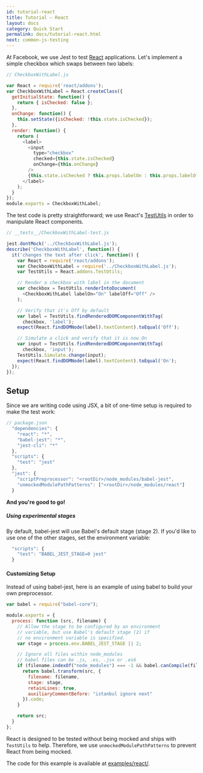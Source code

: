 ```yaml
---
id: tutorial-react
title: Tutorial – React
layout: docs
category: Quick Start
permalink: docs/tutorial-react.html
next: common-js-testing
---
```


At Facebook, we use Jest to test [React](http://facebook.github.io/react/) applications. Let's implement a simple checkbox which swaps between two labels:

```javascript
// CheckboxWithLabel.js

var React = require('react/addons');
var CheckboxWithLabel = React.createClass({
  getInitialState: function() {
    return { isChecked: false };
  },
  onChange: function() {
    this.setState({isChecked: !this.state.isChecked});
  },
  render: function() {
    return (
      <label>
        <input
          type="checkbox"
          checked={this.state.isChecked}
          onChange={this.onChange}
        />
        {this.state.isChecked ? this.props.labelOn : this.props.labelOff}
      </label>
    );
  }
});
module.exports = CheckboxWithLabel;
```

The test code is pretty straightforward; we use React's [TestUtils](http://facebook.github.io/react/docs/test-utils.html) in order to manipulate React components.

```javascript
// __tests__/CheckboxWithLabel-test.js

jest.dontMock('../CheckboxWithLabel.js');
describe('CheckboxWithLabel', function() {
  it('changes the text after click', function() {
    var React = require('react/addons');
    var CheckboxWithLabel = require('../CheckboxWithLabel.js');
    var TestUtils = React.addons.TestUtils;

    // Render a checkbox with label in the document
    var checkbox = TestUtils.renderIntoDocument(
      <CheckboxWithLabel labelOn="On" labelOff="Off" />
    );

    // Verify that it's Off by default
    var label = TestUtils.findRenderedDOMComponentWithTag(
      checkbox, 'label');
    expect(React.findDOMNode(label).textContent).toEqual('Off');

    // Simulate a click and verify that it is now On
    var input = TestUtils.findRenderedDOMComponentWithTag(
      checkbox, 'input');
    TestUtils.Simulate.change(input);
    expect(React.findDOMNode(label).textContent).toEqual('On');
  });
});
```

## Setup

Since we are writing code using JSX, a bit of one-time setup is required to make the test work:

```javascript
// package.json
  "dependencies": {
    "react": "*",
    "babel-jest": "*",
    "jest-cli": "*"
  },
  "scripts": {
    "test": "jest"
  },
  "jest": {
    "scriptPreprocessor": "<rootDir>/node_modules/babel-jest",
    "unmockedModulePathPatterns": ["<rootDir>/node_modules/react"]
  }
```

**And you're good to go!**

##### Using experimental stages

By default, babel-jest will use Babel's default stage (stage 2).
If you'd like to use one of the other stages, set the environment variable:

```javascript
  "scripts": {
    "test": "BABEL_JEST_STAGE=0 jest"
  }
```  


#### Customizing Setup

Instead of using babel-jest, here is an example of using babel to build your own preprocessor.

```javascript
var babel = require("babel-core");

module.exports = {
  process: function (src, filename) {
    // Allow the stage to be configured by an environment
    // variable, but use Babel's default stage (2) if
    // no environment variable is specified.
    var stage = process.env.BABEL_JEST_STAGE || 2;

    // Ignore all files within node_modules
    // babel files can be .js, .es, .jsx or .es6
    if (filename.indexOf("node_modules") === -1 && babel.canCompile(filename)) {
      return babel.transform(src, {
        filename: filename,
        stage: stage,
        retainLines: true,
        auxiliaryCommentBefore: "istanbul ignore next"
      }).code;
    }

    return src;
  }
};
```

React is designed to be tested without being mocked and ships with `TestUtils` to help. Therefore, we use `unmockedModulePathPatterns` to prevent React from being mocked.

The code for this example is available at [examples/react/](https://github.com/facebook/jest/tree/master/examples/react).
